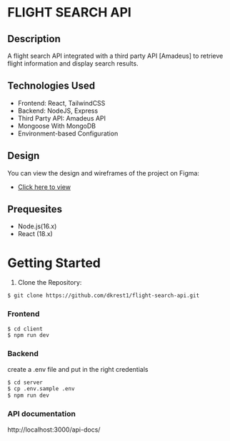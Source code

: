# FLIGHT SEARCH API

## Description

A flight search API integrated with a third party API [Amadeus] to retrieve flight information and display search results.

## Technologies Used

- Frontend: React, TailwindCSS
- Backend: NodeJS, Express
- Third Party API: Amadeus API
- Mongoose With MongoDB
- Environment-based Configuration

## Design

You can view the design and wireframes of the project on Figma:

- [Click here to view](https://www.figma.com/file/FSC6oEZ85iWekoCO5weufS/Flight-Website?node-id=0%3A1&mode=dev "Flight Search")

## Prequesites

- Node.js(16.x)
- React (18.x)

# Getting Started

1. Clone the Repository:

```bash
$ git clone https://github.com/dkrest1/flight-search-api.git
```

### Frontend

```bash
$ cd client
$ npm run dev
```

### Backend

create a .env file and put in the right credentials

```bash
$ cd server
$ cp .env.sample .env
$ npm run dev
```

### API documentation

http://localhost:3000/api-docs/
